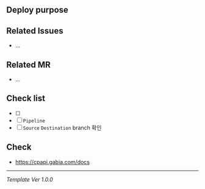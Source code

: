 ## Deploy purpose

## Related Issues
- ...

## Related MR
- ...

## Check list
* [ ] 
* [ ] `Pipeline`
* [ ] `Source` `Destination` branch 확인

## Check
- https://cpapi.gabia.com/docs

---

*Template Ver 1.0.0*